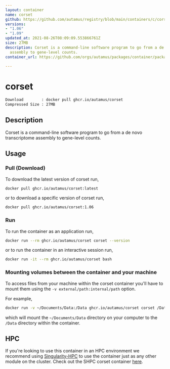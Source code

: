 ```yaml
---
layout: container
name: corset
github: https://github.com/autamus/registry/blob/main/containers/c/corset/spack.yaml
versions:
- "1.06"
- "1.09"
updated_at: 2021-08-26T08:09:09.553866761Z
size: 27MB
description: Corset is a command-line software program to go from a de novo transcriptome
  assembly to gene-level counts.
container_url: https://github.com/orgs/autamus/packages/container/package/corset

---
```

# corset
```bash 
Download        : docker pull ghcr.io/autamus/corset
Compressed Size : 27MB
```

## Description
Corset is a command-line software program to go from a de novo transcriptome assembly to gene-level counts.

## Usage
### Pull (Download)
To download the latest version of corset run,

```bash
docker pull ghcr.io/autamus/corset:latest
```

or to download a specific version of corset run,

```bash
docker pull ghcr.io/autamus/corset:1.06
```
### Run
To run the container as an application run,
```bash
docker run --rm ghcr.io/autamus/corset corset --version
```

or to run the container in an interactive session run,
```bash
docker run -it --rm ghcr.io/autamus/corset bash
```

### Mounting volumes between the container and your machine
To access files from your machine within the corset container you'll have to mount them using the `-v external/path:internal/path` option.

For example,
```bash
docker run -v ~/Documents/Data:/Data ghcr.io/autamus/corset corset /Data/myData.csv
```
which will mount the `~/Documents/Data` directory on your computer to the `/Data` directory within the container.

## HPC
If you're looking to use this container in an HPC environment we recommend using [Singularity-HPC](https://singularity-hpc.readthedocs.io) to use the container just as any other module on the cluster. Check out the SHPC corset container [here](https://singularityhub.github.io/singularity-hpc/r/ghcr.io-autamus-corset/).